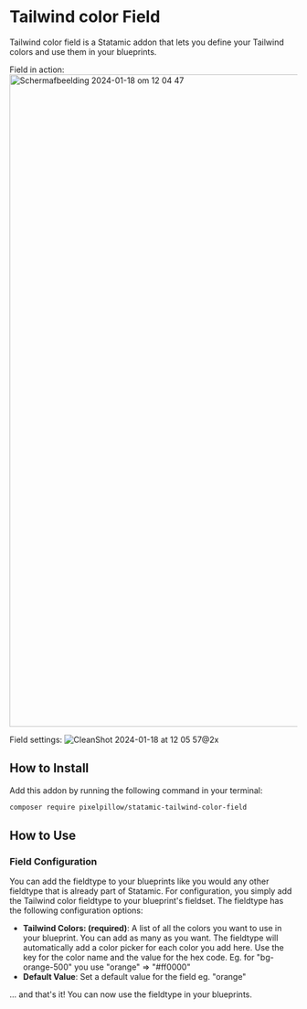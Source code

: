 # Tailwind color Field

Tailwind color field is a Statamic addon that lets you define your Tailwind colors and use them in your blueprints.

Field in action:
<img width="1142" alt="Scherm­afbeelding 2024-01-18 om 12 04 47" src="https://github.com/pixelpillow/statamic-tailwind-color-field/assets/224501/18d7de7a-6bb4-41bc-86af-8c2226f1d463">

Field settings:
![CleanShot 2024-01-18 at 12 05 57@2x](https://github.com/pixelpillow/statamic-tailwind-color-field/assets/224501/02054189-e35d-4758-8138-b87a42deaf10)


## How to Install

Add this addon by running the following command in your terminal:

```bash
composer require pixelpillow/statamic-tailwind-color-field
```


## How to Use

### Field Configuration

You can add the fieldtype to your blueprints like you would any other fieldtype that is already part of Statamic. For
configuration, you simply add the Tailwind color fieldtype to your blueprint's fieldset. The fieldtype has the following
configuration options:

- **Tailwind Colors: (required)**: A list of all the colors you want to use in your blueprint. You can add as many as you want. The fieldtype will automatically add a color picker for each color you add here. Use the key for the color name and the value for the hex code. Eg. for "bg-orange-500" you use "orange" => "#ff0000"
- **Default Value**: Set a default value for the field eg. "orange"

... and that's it! You can now use the fieldtype in your blueprints.
